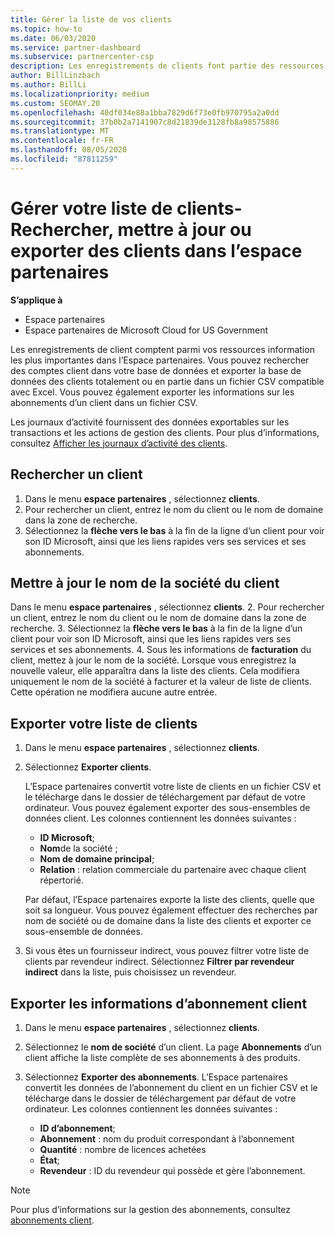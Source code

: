 ```yaml
---
title: Gérer la liste de vos clients
ms.topic: how-to
ms.date: 06/03/2020
ms.service: partner-dashboard
ms.subservice: partnercenter-csp
description: Les enregistrements de clients font partie des ressources d’informations les plus importantes. Découvrez comment afficher, Rechercher, mettre à jour & exporter des informations dans votre liste de clients de l’espace partenaires.
author: BillLinzbach
ms.author: BillLi
ms.localizationpriority: medium
ms.custom: SEOMAY.20
ms.openlocfilehash: 40df034e88a1bba7829d6f73e0fb970795a2a0dd
ms.sourcegitcommit: 37b0b2a7141907c8d21839de3128fb8a98575886
ms.translationtype: MT
ms.contentlocale: fr-FR
ms.lasthandoff: 08/05/2020
ms.locfileid: "87811259"
---
```

# <a name="manage-your-customer-list---search-update-or-export-customers-in-partner-center"></a>Gérer votre liste de clients-Rechercher, mettre à jour ou exporter des clients dans l’espace partenaires

**S’applique à**

- Espace partenaires
- Espace partenaires de Microsoft Cloud for US Government

Les enregistrements de client comptent parmi vos ressources information les plus importantes dans l’Espace partenaires. Vous pouvez rechercher des comptes client dans votre base de données et exporter la base de données des clients totalement ou en partie dans un fichier&nbsp;CSV compatible avec Excel. Vous pouvez également exporter les informations sur les abonnements d’un client dans un fichier&nbsp;CSV.

Les journaux d’activité fournissent des données exportables sur les transactions et les actions de gestion des clients. Pour plus d’informations, consultez [Afficher les journaux d’activité des clients](activity-logs.md).

## <a name="search-for-a-customer"></a>Rechercher un client

1.  Dans le menu **espace partenaires** , sélectionnez **clients**.
2.  Pour rechercher un client, entrez le nom du client ou le nom de domaine dans la zone de recherche.
3.  Sélectionnez la **flèche vers le bas** à la fin de la ligne d’un client pour voir son ID&nbsp;Microsoft, ainsi que les liens rapides vers ses services et ses abonnements.

## <a name="update-a-customers-company-name"></a>Mettre à jour le nom de la société du client

Dans le menu **espace partenaires** , sélectionnez **clients**.
2.  Pour rechercher un client, entrez le nom du client ou le nom de domaine dans la zone de recherche.
3.  Sélectionnez la **flèche vers le bas** à la fin de la ligne d’un client pour voir son ID&nbsp;Microsoft, ainsi que les liens rapides vers ses services et ses abonnements.
4.  Sous les informations de **facturation** du client, mettez à jour le nom de la société. Lorsque vous enregistrez la nouvelle valeur, elle apparaîtra dans la liste des clients. Cela modifiera uniquement le nom de la société à facturer et la valeur de liste de clients. Cette opération ne modifiera aucune autre entrée.

## <a name="export-your-customer-list"></a>Exporter votre liste de clients

1. Dans le menu **espace partenaires** , sélectionnez **clients**.
2. Sélectionnez **Exporter clients**.

   L’Espace partenaires convertit votre liste de clients en un fichier&nbsp;CSV et le télécharge dans le dossier de téléchargement par défaut de votre ordinateur. Vous pouvez également exporter des sous-ensembles de données client. Les colonnes contiennent les données suivantes&nbsp;:

   - **ID Microsoft**;
   - **Nom**de la société ;
   - **Nom de domaine principal**;
   - **Relation**&nbsp;: relation commerciale du partenaire avec chaque client répertorié.

    Par défaut, l’Espace partenaires exporte la liste des clients, quelle que soit sa longueur. Vous pouvez également effectuer des recherches par nom de société ou de domaine dans la liste des clients et exporter ce sous-ensemble de données.

3. Si vous êtes un fournisseur indirect, vous pouvez filtrer votre liste de clients par revendeur indirect. Sélectionnez **Filtrer par revendeur indirect** dans la liste, puis choisissez un revendeur.


## <a name="export-customer-subscription-information"></a>Exporter les informations d’abonnement client

1. Dans le menu **espace partenaires** , sélectionnez **clients**.

2. Sélectionnez le **nom de société** d’un client. La page **Abonnements** d’un client affiche la liste complète de ses abonnements à des produits.

3. Sélectionnez **Exporter des abonnements**. L’Espace partenaires convertit les données de l’abonnement du client en un fichier&nbsp;CSV et le télécharge dans le dossier de téléchargement par défaut de votre ordinateur. Les colonnes contiennent les données suivantes&nbsp;:
   - **ID d’abonnement**;
   - **Abonnement**&nbsp;: nom du produit correspondant à l’abonnement
   - **Quantité**&nbsp;: nombre de licences achetées
   - **État**;
   - **Revendeur**&nbsp;: ID du revendeur qui possède et gère l’abonnement.

> [!NOTE]  
> Pour plus d’informations sur la gestion des abonnements, consultez [abonnements client](customer-subscriptions.md).
